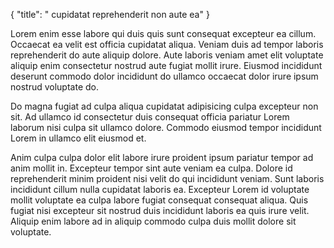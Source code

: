 {
  "title": " cupidatat reprehenderit non aute ea"
}

Lorem enim esse labore qui duis quis sunt consequat excepteur ea cillum. Occaecat ea velit est officia cupidatat aliqua. Veniam duis ad tempor laboris reprehenderit do aute aliquip dolore. Aute laboris veniam amet elit voluptate aliquip enim consectetur nostrud aute fugiat mollit irure. Eiusmod incididunt deserunt commodo dolor incididunt do ullamco occaecat dolor irure ipsum nostrud voluptate do.

Do magna fugiat ad culpa aliqua cupidatat adipisicing culpa excepteur non sit. Ad ullamco id consectetur duis consequat officia pariatur Lorem laborum nisi culpa sit ullamco dolore. Commodo eiusmod tempor incididunt Lorem in ullamco elit eiusmod et.

Anim culpa culpa dolor elit labore irure proident ipsum pariatur tempor ad anim mollit in. Excepteur tempor sint aute veniam ea culpa. Dolore id reprehenderit minim proident nisi velit do qui incididunt veniam. Sunt laboris incididunt cillum nulla cupidatat laboris ea. Excepteur Lorem id voluptate mollit voluptate ea culpa labore fugiat consequat consequat aliqua. Quis fugiat nisi excepteur sit nostrud duis incididunt laboris ea quis irure velit. Aliquip enim labore ad in aliquip commodo culpa duis mollit dolore sit voluptate.
